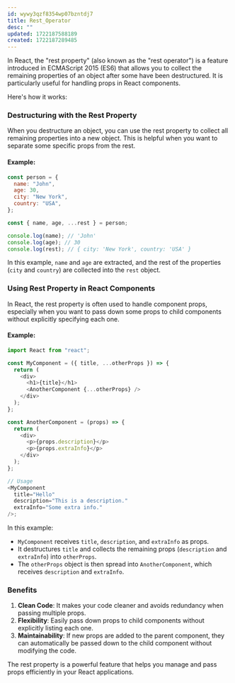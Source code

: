 ```yaml
---
id: wywy3qzf8354wp07bzntdj7
title: Rest_Operator
desc: ""
updated: 1722187588189
created: 1722187289485
---
```


In React, the "rest property" (also known as the "rest operator") is a feature introduced in ECMAScript 2015 (ES6) that allows you to collect the remaining properties of an object after some have been destructured. It is particularly useful for handling props in React components.

Here's how it works:

### Destructuring with the Rest Property

When you destructure an object, you can use the rest property to collect all remaining properties into a new object. This is helpful when you want to separate some specific props from the rest.

#### Example:

```javascript
const person = {
  name: "John",
  age: 30,
  city: "New York",
  country: "USA",
};

const { name, age, ...rest } = person;

console.log(name); // 'John'
console.log(age); // 30
console.log(rest); // { city: 'New York', country: 'USA' }
```

In this example, `name` and `age` are extracted, and the rest of the properties (`city` and `country`) are collected into the `rest` object.

### Using Rest Property in React Components

In React, the rest property is often used to handle component props, especially when you want to pass down some props to child components without explicitly specifying each one.

#### Example:

```javascript
import React from "react";

const MyComponent = ({ title, ...otherProps }) => {
  return (
    <div>
      <h1>{title}</h1>
      <AnotherComponent {...otherProps} />
    </div>
  );
};

const AnotherComponent = (props) => {
  return (
    <div>
      <p>{props.description}</p>
      <p>{props.extraInfo}</p>
    </div>
  );
};

// Usage
<MyComponent
  title="Hello"
  description="This is a description."
  extraInfo="Some extra info."
/>;
```

In this example:

- `MyComponent` receives `title`, `description`, and `extraInfo` as props.
- It destructures `title` and collects the remaining props (`description` and `extraInfo`) into `otherProps`.
- The `otherProps` object is then spread into `AnotherComponent`, which receives `description` and `extraInfo`.

### Benefits

1. **Clean Code**: It makes your code cleaner and avoids redundancy when passing multiple props.
2. **Flexibility**: Easily pass down props to child components without explicitly listing each one.
3. **Maintainability**: If new props are added to the parent component, they can automatically be passed down to the child component without modifying the code.

The rest property is a powerful feature that helps you manage and pass props efficiently in your React applications.
